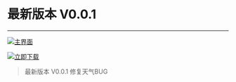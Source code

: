 # 最新版本 V0.0.1
---
[![主界面](https://github.com/skkkyoyo/Controller-of-solar-roof-cleaning-robot/blob/master/%E7%BE%8E%E5%8C%96/%E4%B8%BB%E7%95%8C%E9%9D%A2.png?raw=true)](https://github.com/skkkyoyo/Controller-of-solar-roof-cleaning-robot/issues)

[![立即下载](https://github.com/skkkyoyo/Controller-of-solar-roof-cleaning-robot/blob/master/%E7%BE%8E%E5%8C%96/DownloadButton.png?raw=true)](https://github.com/skkkyoyo/Controller-of-solar-roof-cleaning-robot/archive/master.zip)

>   最新版本 V0.0.1 修复天气BUG